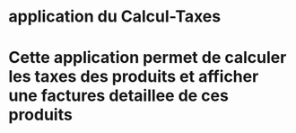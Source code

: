 #  application du  Calcul-Taxes
#  Cette application permet de calculer les taxes des produits et afficher une factures detaillee de ces produits
